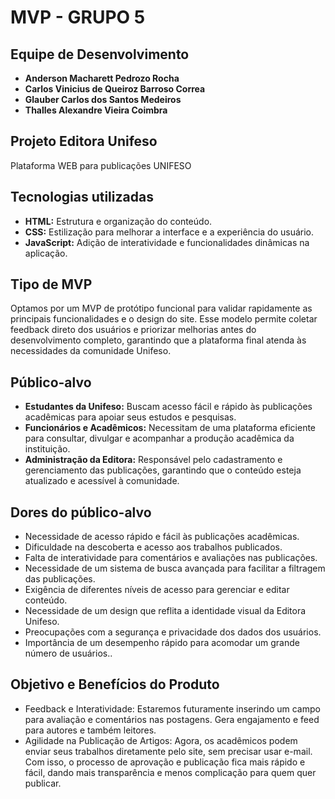# MVP - GRUPO 5

## Equipe de Desenvolvimento
- **Anderson Macharett Pedrozo Rocha**
- **Carlos Vinicius de Queiroz Barroso Correa**
- **Glauber Carlos dos Santos Medeiros**
- **Thalles Alexandre Vieira Coimbra**

## Projeto Editora Unifeso
Plataforma WEB para publicações UNIFESO

## Tecnologias utilizadas
- **HTML:** Estrutura e organização do conteúdo.
- **CSS:** Estilização para melhorar a interface e a experiência do usuário.
- **JavaScript:** Adição de interatividade e funcionalidades dinâmicas na aplicação.

 ## Tipo de MVP
Optamos por um MVP de protótipo funcional para validar rapidamente as principais funcionalidades e o design do site. Esse modelo permite coletar feedback direto dos usuários e priorizar melhorias antes do desenvolvimento completo, garantindo que a plataforma final atenda às necessidades da comunidade Unifeso.

 ## Público-alvo
- **Estudantes da Unifeso:** Buscam acesso fácil e rápido às publicações acadêmicas para apoiar seus estudos e pesquisas.
- **Funcionários e Acadêmicos:** Necessitam de uma plataforma eficiente para consultar, divulgar e acompanhar a produção acadêmica da instituição.
- **Administração da Editora:** Responsável pelo cadastramento e gerenciamento das publicações, garantindo que o conteúdo esteja atualizado e acessível à comunidade.

## Dores do público-alvo
- Necessidade de acesso rápido e fácil às publicações acadêmicas.
- Dificuldade na descoberta e acesso aos trabalhos publicados.
- Falta de interatividade para comentários e avaliações nas publicações.
- Necessidade de um sistema de busca avançada para facilitar a filtragem das publicações.
- Exigência de diferentes níveis de acesso para gerenciar e editar conteúdo.
- Necessidade de um design que reflita a identidade visual da Editora Unifeso.
- Preocupações com a segurança e privacidade dos dados dos usuários.
- Importância de um desempenho rápido para acomodar um grande número de usuários..
 
 ## Objetivo e Benefícios do Produto
- Feedback e Interatividade: Estaremos futuramente inserindo um campo para avaliação e comentários nas postagens. Gera engajamento e feed para autores e também leitores.
- Agilidade na Publicação de Artigos: Agora, os acadêmicos podem enviar seus trabalhos diretamente pelo site, sem precisar usar e-mail. Com isso, o processo de aprovação e publicação fica mais rápido e fácil, dando mais transparência e menos complicação para quem quer publicar.
